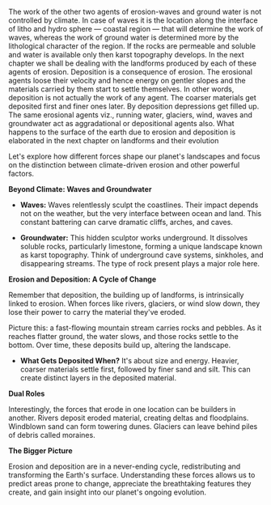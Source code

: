 The work of the other two agents of
erosion-waves and ground water is not
controlled by climate. In case of waves it is
the location along the interface of litho and
hydro sphere — coastal region — that will
determine the work of waves, whereas the
work of ground water is determined more by
the lithological character of the region. If the
rocks are permeable and soluble and water
is available only then karst topography
develops. In the next chapter we shall be
dealing with the landforms produced by each
of these agents of erosion.
Deposition is a consequence of erosion.
The erosional agents loose their velocity and
hence energy on gentler slopes and the
materials carried by them start to settle
themselves. In other words, deposition is not
actually the work of any agent. The coarser
materials get deposited first and finer ones
later. By deposition depressions get filled up.
The same erosional agents viz., running water,
glaciers, wind, waves and groundwater act as
aggradational or depositional agents also.
What happens to the surface of the earth
due to erosion and deposition is elaborated
in the next chapter on landforms and their
evolution

Let's explore how different forces shape our planet's landscapes and focus on the distinction between climate-driven erosion and other powerful factors.

**Beyond Climate: Waves and Groundwater**

- **Waves:** Waves relentlessly sculpt the coastlines. Their impact depends not on the weather, but the very interface between ocean and land. This constant battering can carve dramatic cliffs, arches, and caves.
    
- **Groundwater:** This hidden sculptor works underground. It dissolves soluble rocks, particularly limestone, forming a unique landscape known as karst topography. Think of underground cave systems, sinkholes, and disappearing streams. The type of rock present plays a major role here.
    

**Erosion and Deposition: A Cycle of Change**

Remember that deposition, the building up of landforms, is intrinsically linked to erosion. When forces like rivers, glaciers, or wind slow down, they lose their power to carry the material they've eroded.

Picture this: a fast-flowing mountain stream carries rocks and pebbles. As it reaches flatter ground, the water slows, and those rocks settle to the bottom. Over time, these deposits build up, altering the landscape.

- **What Gets Deposited When?** It's about size and energy. Heavier, coarser materials settle first, followed by finer sand and silt. This can create distinct layers in the deposited material.

**Dual Roles**

Interestingly, the forces that erode in one location can be builders in another. Rivers deposit eroded material, creating deltas and floodplains. Windblown sand can form towering dunes. Glaciers can leave behind piles of debris called moraines.

**The Bigger Picture**

Erosion and deposition are in a never-ending cycle, redistributing and transforming the Earth's surface. Understanding these forces allows us to predict areas prone to change, appreciate the breathtaking features they create, and gain insight into our planet's ongoing evolution.

